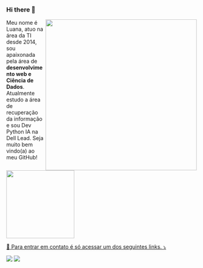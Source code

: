 ### Hi there 👋

<img src="https://raw.githubusercontent.com/MicaelliMedeiros/micaellimedeiros/master/image/computer-illustration.png" min-width="400px" max-width="400px" width="400px" align="right">

<p align="left"> 
  Meu nome é Luana, atuo na área da TI desde 2014, sou apaixonada pela área de <strong>desenvolvimento web e Ciência de Dados</strong>.<br> 
  Atualmente estudo a área de recuperação da informação e sou Dev Python IA na Dell Lead.
  Seja muito bem vindo(a) ao meu GitHub! 
</p>


<div>
<a href="https://github.com/PaulaLuana">
<img height="180em" src="https://github-readme-stats.vercel.app/api/top-langs/?username=PaulaLuana&layout=compact&langs_count=7"/>
</div>

<p align="left">
  💌 Para entrar em contato é só acessar um dos seguintes links. ⤵️
</p>

<p align="left">
  <a href="https://mail.google.com/mail/u/luana@alu.ufc.br/" alt="Gmail">
  <img src="https://img.shields.io/badge/-Gmail-FF0000?style=flat-square&labelColor=FF0000&logo=gmail&logoColor=white"/></a>

  <a href="www.linkedin.com/in/paulaluana/" alt="Linkedin">
  <img src="https://img.shields.io/badge/-Linkedin-0e76a8?style=flat-square&logo=Linkedin&logoColor=white" /></a>

</p>  

